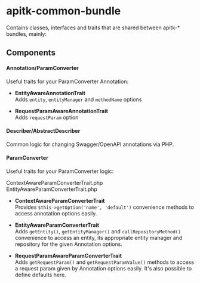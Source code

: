 # apitk-common-bundle

Contains classes, interfaces and traits that are shared between
apitk-* bundles, mainly:

## Components

#### Annotation/ParamConverter

Useful traits for your ParamConverter Annotation:

* __EntityAwareAnnotationTrait__   
  Adds `entity`, `entityManager` and `methodName` options
  
* __RequestParamAwareAnnotationTrait__  
  Adds `requestParam` option


#### Describer/AbstractDescriber

Common logic for changing Swagger/OpenAPI annotations via PHP.

#### ParamConverter

Useful traits for your ParamConverter logic:

ContextAwareParamConverterTrait.php
EntityAwareParamConverterTrait.php

* __ContextAwareParamConverterTrait__   
  Provides `$this->getOption('name', 'default')` convenience methods
  to access annotation options easily.
  
* __EntityAwareParamConverterTrait__  
  Adds `getEntity()`, `getEntityManager()` and `callRepositoryMethod()`
  convenience to access an entity, its appropriate entity manager and
  repository for the given Annotation options.
  
* __RequestParamAwareParamConverterTrait__  
  Adds `getRequestParam()` and `getRequestParamValue()` methods to access
  a request param given by Annotation options easily. It's also possible to
  define defaults here.
  
  

